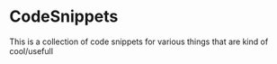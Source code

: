 # CodeSnippets
This is a collection of code snippets for various things that are kind of cool/usefull
